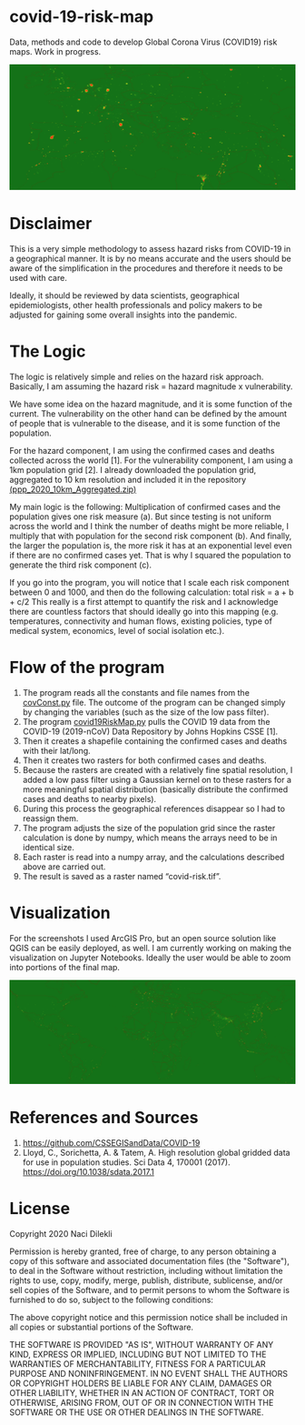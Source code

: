 # covid-19-risk-map
Data, methods and code to develop Global Corona Virus (COVID19) risk maps. Work in progress.

![](images/zoomed-risk-map.png)

# Disclaimer
This is a very simple methodology to assess hazard risks from COVID-19 in a geographical manner.  It is by no means accurate and the users should be aware of the simplification in the procedures and therefore it needs to be used with care.

Ideally, it should be reviewed by data scientists, geographical epidemiologists, other health professionals and policy makers to be adjusted for gaining some overall insights into the pandemic.

# The Logic

The logic is relatively simple and relies on the hazard risk approach. Basically, I am assuming the hazard risk = hazard magnitude x vulnerability.

We have some idea on the hazard magnitude, and it is some function of the current. The vulnerability on the other hand can be defined by the amount of people that is vulnerable to the disease, and it is some function of the population.

For the hazard component, I am using the confirmed cases and deaths collected across the world [1]. For the vulnerability component, I am using a 1km population grid [2]. I already downloaded the population grid, aggregated to 10 km resolution and included it in the repository [(ppp_2020_10km_Aggregated.zip)](ppp_2020_10km_Aggregated.zip)

My main logic is the following: Multiplication of confirmed cases and the population gives one risk measure (a). But since testing is not uniform across the world and I think the number of deaths might be more reliable, I multiply that with population for the second risk component (b). And finally, the larger the population is, the more risk it has at an exponential level even if there are no confirmed cases yet. That is why I squared the population to generate the third risk component (c). 

If you go into the program, you will notice that I scale each risk component between 0 and 1000, and then do the following calculation:
total risk = a + b + c/2
This really is a first attempt to quantify the risk and I acknowledge there are countless factors that should ideally go into this mapping (e.g. temperatures, connectivity and human flows, existing policies, type of medical system, economics, level of social isolation etc.). 

# Flow of the program

1.	The program reads all the constants and file names from the [covConst.py](covConst.py) file. The outcome of the program can be changed simply by changing the variables (such as the size of the low pass filter).
2.	The program [covid19RiskMap.py](covid19RiskMap.py) pulls the COVID 19 data from the COVID-19 (2019-nCoV) Data Repository by Johns Hopkins CSSE [1].
3.	Then it creates a shapefile containing the confirmed cases and deaths with their lat/long.
4.	Then it creates two rasters for both confirmed cases and deaths.
5.	Because the rasters are created with a relatively fine spatial resolution, I added a low pass filter using a Gaussian kernel on to these rasters for a more meaningful spatial distribution (basically distribute the confirmed cases and deaths to nearby pixels).
6.	During this process the geographical references disappear so I had to reassign them.
7.	The program adjusts the size of the population grid since the raster calculation is done by numpy, which means the arrays need to be in identical size.
8.	Each raster is read into a numpy array, and the calculations described above are carried out.
9.	The result is saved as a raster named “covid-risk.tif”.

# Visualization

For the screenshots I used ArcGIS Pro, but an open source solution like QGIS can be easily deployed, as well.  I am currently working on making the visualization on Jupyter Notebooks. Ideally the user would be able to zoom into portions of the final map.

![](images/covid-19-risk-map.png)

# References and Sources
1. https://github.com/CSSEGISandData/COVID-19
2. Lloyd, C., Sorichetta, A. & Tatem, A. High resolution global gridded data for use in population studies. Sci Data 4, 170001 (2017). https://doi.org/10.1038/sdata.2017.1

# License

Copyright 2020 Naci Dilekli

Permission is hereby granted, free of charge, to any person obtaining a copy of this software and associated documentation files (the "Software"), to deal in the Software without restriction, including without limitation the rights to use, copy, modify, merge, publish, distribute, sublicense, and/or sell copies of the Software, and to permit persons to whom the Software is furnished to do so, subject to the following conditions:

The above copyright notice and this permission notice shall be included in all copies or substantial portions of the Software.

THE SOFTWARE IS PROVIDED "AS IS", WITHOUT WARRANTY OF ANY KIND, EXPRESS OR IMPLIED, INCLUDING BUT NOT LIMITED TO THE WARRANTIES OF MERCHANTABILITY, FITNESS FOR A PARTICULAR PURPOSE AND NONINFRINGEMENT. IN NO EVENT SHALL THE AUTHORS OR COPYRIGHT HOLDERS BE LIABLE FOR ANY CLAIM, DAMAGES OR OTHER LIABILITY, WHETHER IN AN ACTION OF CONTRACT, TORT OR OTHERWISE, ARISING FROM, OUT OF OR IN CONNECTION WITH THE SOFTWARE OR THE USE OR OTHER DEALINGS IN THE SOFTWARE.
